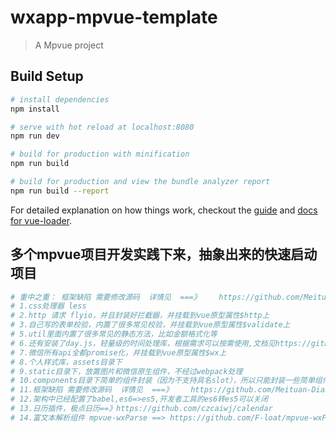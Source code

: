 # wxapp-mpvue-template

> A Mpvue project

## Build Setup

``` bash
# install dependencies
npm install

# serve with hot reload at localhost:8080
npm run dev

# build for production with minification
npm run build

# build for production and view the bundle analyzer report
npm run build --report
```

For detailed explanation on how things work, checkout the [guide](http://vuejs-templates.github.io/webpack/) and [docs for vue-loader](http://vuejs.github.io/vue-loader).

## 多个mpvue项目开发实践下来，抽象出来的快速启动项目
``` bash
# 重中之重： 框架缺陷 需要修改源码  详情见  ===》    https://github.com/Meituan-Dianping/mpvue/issues/639
# 1.css处理器 less
# 2.http 请求 flyio，并且封装好拦截器，并挂载到vue原型属性$http上
# 3.自己写的表单校验，内置了很多常见校验，并挂载到vue原型属性$validate上
# 5.util里面内置了很多常见的静态方法，比如金额格式化等
# 6.还有安装了day.js，轻量级的时间处理库，根据需求可以按需使用,文档见https://github.com/iamkun/dayjs/blob/master/docs/zh-cn/README.zh-CN.md
# 7.微信所有api全都promise化，并挂载到vue原型属性$wx上
# 8.个人样式库，assets目录下
# 9.static目录下，放置图片和微信原生组件，不经过webpack处理
# 10.components目录下简单的组件封装（因为不支持具名slot），所以只能封装一些简单组件。实践中发现，也不支持循环引用组件（那种props传入循环中的变量的情况）
# 11.框架缺陷 需要修改源码  详情见  ===》    https://github.com/Meituan-Dianping/mpvue/issues/639
# 12.架构中已经配置了babel,es6=>es5,开发者工具的es6转es5可以关闭
# 13.日历插件，极点日历==》https://github.com/czcaiwj/calendar
# 14.富文本解析组件 mpvue-wxParse ==> https://github.com/F-loat/mpvue-wxParse
